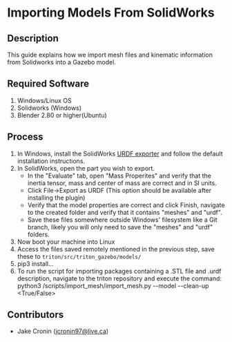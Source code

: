 
# Importing Models From SolidWorks 

## Description
This guide explains how we import mesh files and kinematic information from Solidworks into a Gazebo model.

## Required Software
1. Windows/Linux OS
1. Solidworks (Windows)
2. Blender 2.80 or higher(Ubuntu)

## Process
1. In Windows, install the SolidWorks [URDF exporter](http://wiki.ros.org/sw_urdf_exporter) and follow the default installation instructions.
2. In SolidWorks, open the part you wish to export.
    - In the "Evaluate" tab, open "Mass Properites" and verify that the inertia tensor, mass and center of mass are correct and in SI units. 
    - Click File->Export as URDF (This option should be available after installing the plugin)
    - Verify that the model properties are correct and click Finish, navigate to the created folder and verify that it contains "meshes" and "urdf".
    - Save these files somewhere outside Windows' filesystem like a Git branch, likely you will only need to save the "meshes" and "urdf" folders.
3. Now boot your machine into Linux
4. Access the files saved remotely mentioned in the previous step, save these to `triton/src/triton_gazebo/models/`
5. pip3 install...
6. To run the script for importing packages containing a .STL file and .urdf description, navigate to the triton repository and execute the command:
    python3 <path-to-scripts>/scripts/import_mesh/import_mesh.py --model <model-name> --clean-up <True/False>

## Contributors
- Jake Cronin (jcronin97@live.ca)
